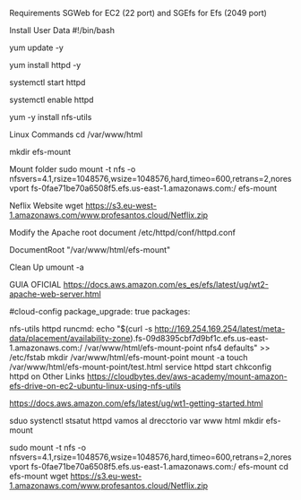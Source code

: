 Requirements
SGWeb for EC2 (22 port) and SGEfs for Efs (2049 port)

Install User Data
#!/bin/bash

yum update -y

yum install httpd -y

systemctl start httpd

systemctl enable httpd

yum -y install nfs-utils

Linux Commands
cd /var/www/html

mkdir efs-mount

Mount folder
sudo mount -t nfs -o nfsvers=4.1,rsize=1048576,wsize=1048576,hard,timeo=600,retrans=2,noresvport fs-0fae71be70a6508f5.efs.us-east-1.amazonaws.com:/ efs-mount

Neflix Website
wget https://s3.eu-west-1.amazonaws.com/www.profesantos.cloud/Netflix.zip

Modify the Apache root document
/etc/httpd/conf/httpd.conf

DocumentRoot "/var/www/html/efs-mount"

Clean Up
umount -a

GUIA OFICIAL
https://docs.aws.amazon.com/es_es/efs/latest/ug/wt2-apache-web-server.html

#cloud-config package_upgrade: true packages:

nfs-utils
httpd runcmd:
echo "$(curl -s http://169.254.169.254/latest/meta-data/placement/availability-zone).fs-09d8395cbf7d9bf1c.efs.us-east-1.amazonaws.com:/ /var/www/html/efs-mount-point nfs4 defaults" >> /etc/fstab
mkdir /var/www/html/efs-mount-point
mount -a
touch /var/www/html/efs-mount-point/test.html
service httpd start
chkconfig httpd on
Other Links
https://cloudbytes.dev/aws-academy/mount-amazon-efs-drive-on-ec2-ubuntu-linux-using-nfs-utils

https://docs.aws.amazon.com/efs/latest/ug/wt1-getting-started.html




sduo systenctl stsatut httpd 
vamos al drecctorio var www html 
mkdir efs-mount

 sudo mount -t nfs -o nfsvers=4.1,rsize=1048576,wsize=1048576,hard,timeo=600,retrans=2,noresvport fs-0fae71be70a6508f5.efs.us-east-1.amazonaws.com:/ efs-mount
 cd efs-mount 
 wget https://s3.eu-west-1.amazonaws.com/www.profesantos.cloud/Netflix.zip
